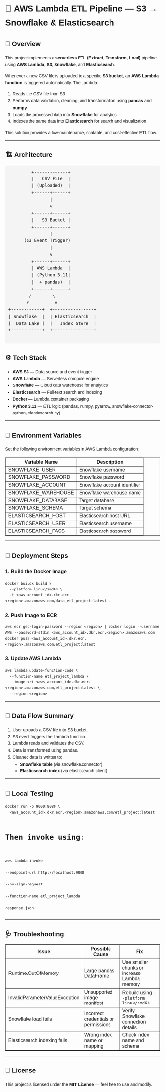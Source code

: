 <!DOCTYPE html>
<html lang="en">
<head>
  <meta charset="UTF-8" />
  <meta name="viewport" content="width=device-width, initial-scale=1.0" />
  <title>AWS Lambda ETL Pipeline — S3 to Snowflake & Elasticsearch</title>
</head>
<body style="font-family: Arial, sans-serif; line-height: 1.6; margin: 20px;">

  <h1>🧩 AWS Lambda ETL Pipeline — S3 → Snowflake & Elasticsearch</h1>

  <h2>📘 Overview</h2>
  <p>
    This project implements a <strong>serverless ETL (Extract, Transform, Load)</strong> pipeline using
    <strong>AWS Lambda</strong>, <strong>S3</strong>, <strong>Snowflake</strong>, and <strong>Elasticsearch</strong>.
  </p>
  <p>
    Whenever a new CSV file is uploaded to a specific <strong>S3 bucket</strong>, an <strong>AWS Lambda function</strong> is triggered automatically.
    The Lambda:
  </p>
  <ol>
    <li>Reads the CSV file from S3</li>
    <li>Performs data validation, cleaning, and transformation using <strong>pandas</strong> and <strong>numpy</strong></li>
    <li>Loads the processed data into <strong>Snowflake</strong> for analytics</li>
    <li>Indexes the same data into <strong>Elasticsearch</strong> for search and visualization</li>
  </ol>
  <p>This solution provides a low-maintenance, scalable, and cost-effective ETL flow.</p>

  <hr />

  <h2>🏗️ Architecture</h2>
  <pre style="background-color:#f4f4f4; padding:10px; border-radius:5px;">
         +-------------+
         |   CSV File  |
         | (Uploaded)  |
         +------+------+
                |
                v
         +------+------+
         |   S3 Bucket |
         +------+------+
                |
      (S3 Event Trigger)
                |
                v
         +------+------+
         | AWS Lambda  |
         | (Python 3.11|
         |  + pandas)  |
         +------+------+
        /        \
       v          v
+------------+  +----------------+
| Snowflake  |  | Elasticsearch  |
|  Data Lake |  |   Index Store  |
+------------+  +----------------+
  </pre>

  <h2>⚙️ Tech Stack</h2>
  <ul>
    <li><strong>AWS S3</strong> — Data source and event trigger</li>
    <li><strong>AWS Lambda</strong> — Serverless compute engine</li>
    <li><strong>Snowflake</strong> — Cloud data warehouse for analytics</li>
    <li><strong>Elasticsearch</strong> — Full-text search and indexing</li>
    <li><strong>Docker</strong> — Lambda container packaging</li>
    <li><strong>Python 3.11</strong> — ETL logic (pandas, numpy, pyarrow, snowflake-connector-python, elasticsearch-py)</li>
  </ul>

  <hr />

  <h2>🧰 Environment Variables</h2>
  <p>Set the following environment variables in AWS Lambda configuration:</p>
  <table border="1" cellspacing="0" cellpadding="6">
    <tr><th>Variable Name</th><th>Description</th></tr>
    <tr><td>SNOWFLAKE_USER</td><td>Snowflake username</td></tr>
    <tr><td>SNOWFLAKE_PASSWORD</td><td>Snowflake password</td></tr>
    <tr><td>SNOWFLAKE_ACCOUNT</td><td>Snowflake account identifier</td></tr>
    <tr><td>SNOWFLAKE_WAREHOUSE</td><td>Snowflake warehouse name</td></tr>
    <tr><td>SNOWFLAKE_DATABASE</td><td>Target database</td></tr>
    <tr><td>SNOWFLAKE_SCHEMA</td><td>Target schema</td></tr>
    <tr><td>ELASTICSEARCH_HOST</td><td>Elasticsearch host URL</td></tr>
    <tr><td>ELASTICSEARCH_USER</td><td>Elasticsearch username</td></tr>
    <tr><td>ELASTICSEARCH_PASS</td><td>Elasticsearch password</td></tr>
  </table>

  <hr />

  <h2>🚀 Deployment Steps</h2>

  <h3>1. Build the Docker Image</h3>
  <pre><code>docker buildx build \
  --platform linux/amd64 \
  -t &lt;aws_account_id&gt;.dkr.ecr.&lt;region&gt;.amazonaws.com/data_etl_project:latest .</code></pre>

  <h3>2. Push Image to ECR</h3>
  <pre><code>aws ecr get-login-password --region &lt;region&gt; | docker login --username AWS --password-stdin &lt;aws_account_id&gt;.dkr.ecr.&lt;region&gt;.amazonaws.com
docker push &lt;aws_account_id&gt;.dkr.ecr.&lt;region&gt;.amazonaws.com/etl_project:latest</code></pre>

  <h3>3. Update AWS Lambda</h3>
  <pre><code>aws lambda update-function-code \
  --function-name etl_project_lambda \
  --image-uri &lt;aws_account_id&gt;.dkr.ecr.&lt;region&gt;.amazonaws.com/etl_project:latest \
  --region &lt;region&gt;</code></pre>

  <hr />

  <h2>🧩 Data Flow Summary</h2>
  <ol>
    <li>User uploads a CSV file into S3 bucket.</li>
    <li>S3 event triggers the Lambda function.</li>
    <li>Lambda reads and validates the CSV.</li>
    <li>Data is transformed using pandas.</li>
    <li>Cleaned data is written to:
      <ul>
        <li><strong>Snowflake table</strong> (via snowflake.connector)</li>
        <li><strong>Elasticsearch index</strong> (via elasticsearch client)</li>
      </ul>
    </li>
  </ol>

  <hr />

  <h2>🧪 Local Testing</h2>
  <pre><code>docker run -p 9000:8080 \
  &lt;aws_account_id&gt;.dkr.ecr.&lt;region&gt;.amazonaws.com/etl_project:latest

# Then invoke using:
aws lambda invoke \
  --endpoint-url http://localhost:9000 \
  --no-sign-request \
  --function-name etl_project_lambda \
  response.json</code></pre>

  <hr />

  <h2>🩺 Troubleshooting</h2>
  <table border="1" cellspacing="0" cellpadding="6">
    <tr><th>Issue</th><th>Possible Cause</th><th>Fix</th></tr>
    <tr><td>Runtime.OutOfMemory</td><td>Large pandas DataFrame</td><td>Use smaller chunks or increase Lambda memory</td></tr>
    <tr><td>InvalidParameterValueException</td><td>Unsupported image manifest</td><td>Rebuild using <code>--platform linux/amd64</code></td></tr>
    <tr><td>Snowflake load fails</td><td>Incorrect credentials or permissions</td><td>Verify Snowflake connection details</td></tr>
    <tr><td>Elasticsearch indexing fails</td><td>Wrong index name or mapping</td><td>Check index name and schema</td></tr>
  </table>

  <hr />

  <h2>📄 License</h2>
  <p>
    This project is licensed under the <strong>MIT License</strong> — feel free to use and modify.
  </p>

</body>
</html>